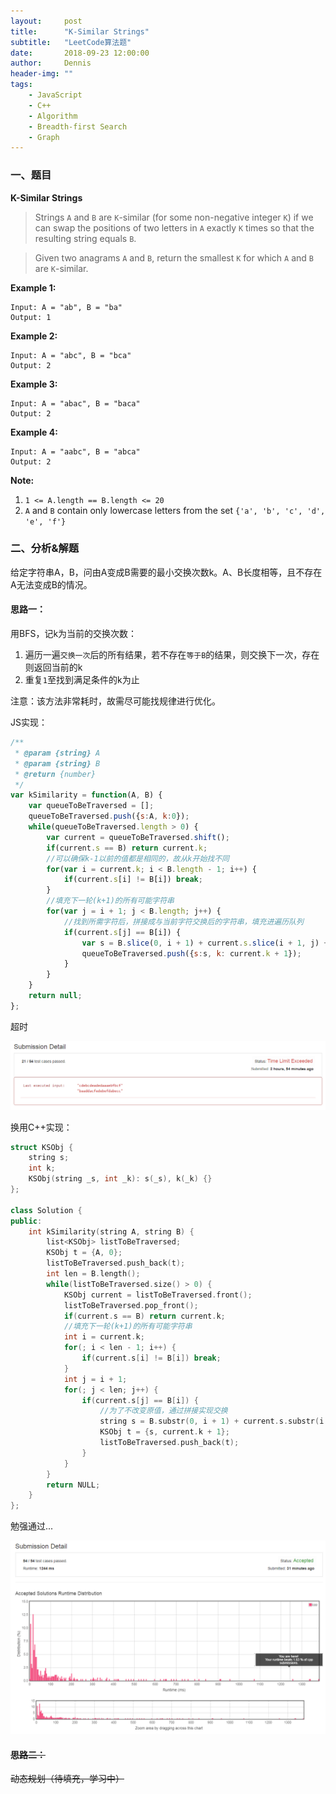 ```yaml
---
layout:     post
title:      "K-Similar Strings"
subtitle:   "LeetCode算法题"
date:       2018-09-23 12:00:00
author:     Dennis
header-img: ""
tags:
    - JavaScript
    - C++
    - Algorithm
    - Breadth-first Search
    - Graph
---
```


### 一、题目

**K-Similar Strings**

> Strings `A` and `B` are `K`-similar (for some non-negative integer `K`) if we can swap the positions of two letters in `A` exactly `K` times so that the resulting string equals `B`.

> Given two anagrams `A` and `B`, return the smallest `K` for which `A` and `B` are `K`-similar.

**Example 1:**
```
Input: A = "ab", B = "ba"
Output: 1
```

**Example 2:**
```
Input: A = "abc", B = "bca"
Output: 2
```

**Example 3:**
```
Input: A = "abac", B = "baca"
Output: 2
```

**Example 4:**
```
Input: A = "aabc", B = "abca"
Output: 2
```

**Note:**

1. `1 <= A.length == B.length <= 20`
2. `A` and `B` contain only lowercase letters from the set `{'a', 'b', 'c', 'd', 'e', 'f'}`

### 二、分析&解题
给定字符串A，B，问由A变成B需要的最小交换次数k。A、B长度相等，且不存在A无法变成B的情况。

#### 思路一：
用BFS，记k为当前的交换次数：
1. 遍历一遍`交换一次`后的所有结果，若不存在`等于B`的结果，则交换下一次，存在则返回当前的k
2. 重复`1`至找到满足条件的k为止

注意：该方法非常耗时，故需尽可能找规律进行优化。

JS实现：

``` javascript
/**
 * @param {string} A
 * @param {string} B
 * @return {number}
 */
var kSimilarity = function(A, B) {
    var queueToBeTraversed = [];
    queueToBeTraversed.push({s:A, k:0});
    while(queueToBeTraversed.length > 0) {
        var current = queueToBeTraversed.shift();
        if(current.s == B) return current.k;
        //可以确保k-1以前的值都是相同的，故从k开始找不同
        for(var i = current.k; i < B.length - 1; i++) {
            if(current.s[i] != B[i]) break;
        }
        //填充下一轮(k+1)的所有可能字符串
        for(var j = i + 1; j < B.length; j++) {
            //找到所需字符后，拼接成与当前字符交换后的字符串，填充进遍历队列
            if(current.s[j] == B[i]) {
                var s = B.slice(0, i + 1) + current.s.slice(i + 1, j) + current.s[i] + current.s.slice(j + 1);
                queueToBeTraversed.push({s:s, k: current.k + 1});
            }
        }
    }
    return null;
};
```

超时

![TimeLimitExceeded](/img/in-post/Algorithm/K-SimilarStrings/JSTL.png)

换用C++实现：

``` cpp
struct KSObj {
    string s;
    int k;
    KSObj(string _s, int _k): s(_s), k(_k) {}
};

class Solution {
public:
    int kSimilarity(string A, string B) {
        list<KSObj> listToBeTraversed;
        KSObj t = {A, 0};
        listToBeTraversed.push_back(t);
        int len = B.length();
        while(listToBeTraversed.size() > 0) {
            KSObj current = listToBeTraversed.front();
            listToBeTraversed.pop_front();
            if(current.s == B) return current.k;
            //填充下一轮(k+1)的所有可能字符串
            int i = current.k;
            for(; i < len - 1; i++) {
                if(current.s[i] != B[i]) break;
            }  
            int j = i + 1;
            for(; j < len; j++) {
                if(current.s[j] == B[i]) {
                    //为了不改变原值，通过拼接实现交换
                    string s = B.substr(0, i + 1) + current.s.substr(i + 1, j - i - 1) + current.s[i] + current.s.substr(j + 1, len - j - 1);
                    KSObj t = {s, current.k + 1};
                    listToBeTraversed.push_back(t);
                }
            }
        }
        return NULL;
    }
};
```

勉强通过...

![AC](/img/in-post/Algorithm/K-SimilarStrings/CPPAC.png)

#### ~~思路二：~~

~~动态规划（待填充，学习中）~~

